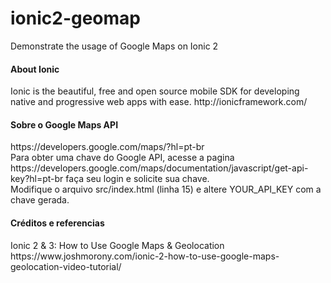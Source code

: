 # ionic2-geomap
Demonstrate the usage of Google Maps on Ionic 2

<h4>About Ionic</h4>
<p>
Ionic is the beautiful, free and open source mobile SDK for developing native and progressive web apps with ease.
http://ionicframework.com/ 
</p>

<h4>Sobre o Google Maps API</h4>
<p>
https://developers.google.com/maps/?hl=pt-br <br />
Para obter uma chave do Google API, acesse a pagina https://developers.google.com/maps/documentation/javascript/get-api-key?hl=pt-br faça seu login e solicite sua chave.
<br />
Modifique o arquivo src/index.html (linha 15) e altere YOUR_API_KEY com a chave gerada.
</p>

<h4>Créditos e referencias</h4>
<p>
Ionic 2 & 3: How to Use Google Maps & Geolocation <br />
https://www.joshmorony.com/ionic-2-how-to-use-google-maps-geolocation-video-tutorial/
</p>
